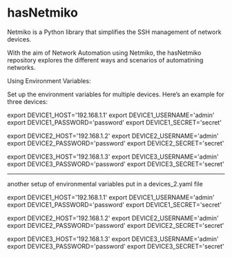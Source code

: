 # hasNetmiko

Netmiko is a Python library that simplifies the SSH management of network devices.

With the aim of Network Automation using Netmiko, the hasNetmiko repository explores the different ways and scenarios of automatining networks. 



Using Environment Variables:

Set up the environment variables for multiple devices. Here’s an example for three devices:

export DEVICE1_HOST='192.168.1.1'
export DEVICE1_USERNAME='admin'
export DEVICE1_PASSWORD='password'
export DEVICE1_SECRET='secret'

export DEVICE2_HOST='192.168.1.2'
export DEVICE2_USERNAME='admin'
export DEVICE2_PASSWORD='password'
export DEVICE2_SECRET='secret'

export DEVICE3_HOST='192.168.1.3'
export DEVICE3_USERNAME='admin'
export DEVICE3_PASSWORD='password'
export DEVICE3_SECRET='secret'

--------------------------------------

another setup of environmental variables put in a devices_2.yaml file

export DEVICE1_HOST='192.168.1.1'
export DEVICE1_USERNAME='admin'
export DEVICE1_PASSWORD='password'
export DEVICE1_SECRET='secret'

export DEVICE2_HOST='192.168.1.2'
export DEVICE2_USERNAME='admin'
export DEVICE2_PASSWORD='password'
export DEVICE2_SECRET='secret'

export DEVICE3_HOST='192.168.1.3'
export DEVICE3_USERNAME='admin'
export DEVICE3_PASSWORD='password'
export DEVICE3_SECRET='secret'



